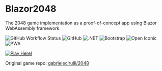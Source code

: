# Blazor2048
The 2048 game implementation as a proof-of-concept app using Blazor WebAssembly framework.

![GitHub Workflow Status](https://img.shields.io/github/workflow/status/MustafaNesin/Blazor2048/DeployBlazorAppToGitHubPages)
![GitHub](https://img.shields.io/github/license/MustafaNesin/Blazor2048)
![.NET](https://img.shields.io/badge/.NET-v5.0-brightgreen)
![Bootstrap](https://img.shields.io/badge/Bootstrap-v4.3.1-blueviolet)
![Open Iconic](https://img.shields.io/badge/Open%20Iconic-v1.1.1-red)
![PWA](https://shields.io/badge/-PWA-blue)

[![Play Here!](https://img.shields.io/badge/-Play%20Here!-blueviolet?style=for-the-badge&logo=github)](https://mustafanesin.github.io/Blazor2048/game)

Original game repo: [gabrielecirulli/2048](https://github.com/gabrielecirulli/2048/)
